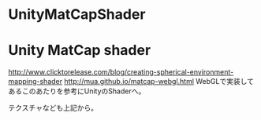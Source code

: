# UnityMatCapShader
Unity MatCap shader
==================
http://www.clicktorelease.com/blog/creating-spherical-environment-mapping-shader
http://mua.github.io/matcap-webgl.html
WebGLで実装してあるこのあたりを参考にUnityのShaderへ。

テクスチャなども上記から。
